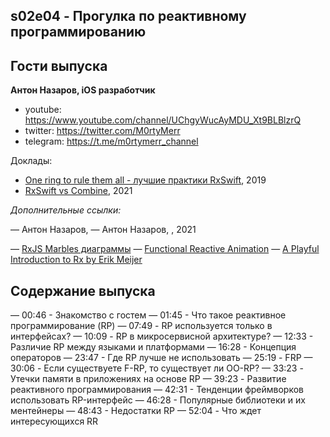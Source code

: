s02e04 - Прогулка по реактивному программированию
-------------------------------------------------

## Гости выпуска

**Антон Назаров, iOS разработчик**

* youtube: https://www.youtube.com/channel/UChgyWucAyMDU_Xt9BLBlzrQ
* twitter: https://twitter.com/M0rtyMerr
* telegram: https://t.me/m0rtymerr_channel


Доклады:
- [One ring to rule them all - лучшие практики RxSwift](https://youtu.be/4hxNLaasBfI), 2019
- [RxSwift vs Combine](https://www.youtube.com/watch?v=95ZKHhoeJSQ), 2021


*Дополнительные ссылки:*

— Антон Назаров, 
— Антон Назаров, , 2021

— [RxJS Marbles диаграммы](https://rxmarbles.com)
— [Functional Reactive Animation](http://conal.net/papers/icfp97/)
— [A Playful Introduction to Rx by Erik Meijer](https://www.youtube.com/watch?v=WKore-AkisY)


## Содержание выпуска

— 00:46 - Знакомство с гостем
— 01:45 - Что такое реактивное программирование (RP)
— 07:49 - RP используется только в интерфейсах?
— 10:09 - RP в микросервисной архитектуре?
— 12:33 - Различие RP между языками и платформами
— 16:28 - Концепция операторов
— 23:47 - Где RP лучше не использовать
— 25:19 - FRP
— 30:06 - Если существуете F-RP, то существует ли OO-RP?
— 33:23 - Утечки памяти в приложениях на основе RP
— 39:23 - Развитие реактивного программирования
— 42:31 - Тенденции фреймворков использовать RP-интерфейс
— 46:28 - Популярные библиотеки и их ментейнеры
— 48:43 - Недостатки RP
— 52:04 - Что ждет интересующихся RR